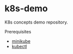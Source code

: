 # k8s-demo

K8s concepts demo repository.

Prerequisites
* [minikube](minikube.md)
* [kubectl](kubectl.md)

